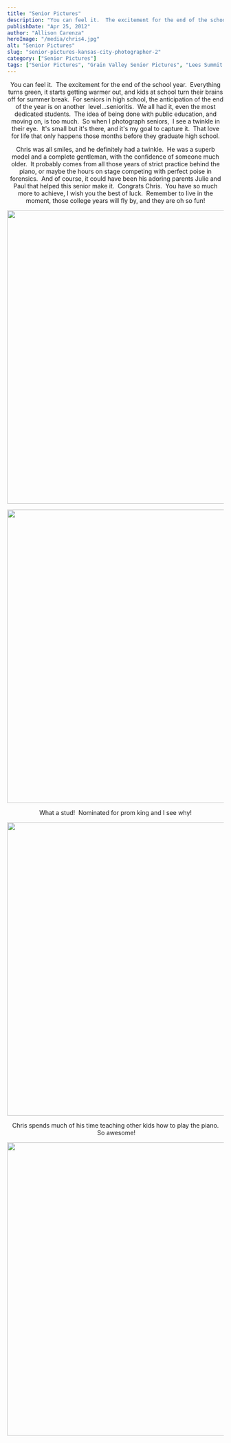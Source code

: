 ```yaml
---
title: "Senior Pictures"
description: "You can feel it.  The excitement for the end of the school year.  Everything turns green, it starts getting warmer "
publishDate: "Apr 25, 2012"
author: "Allison Carenza"
heroImage: "/media/chris4.jpg"
alt: "Senior Pictures"
slug: "senior-pictures-kansas-city-photographer-2"
category: ["Senior Pictures"]
tags: ["Senior Pictures", "Grain Valley Senior Pictures", "Lees Summit Senior Photographer", "Senior Pictures", "Senior Pictures"]
---
```


<p style="text-align: center;">You can feel it.  The excitement for the end of the school year.  Everything turns green, it starts getting warmer out, and kids at school turn their brains off for summer break.  For seniors in high school, the anticipation of the end of the year is on another  level...senioritis.  We all had it, even the most dedicated students.  The idea of being done with public education, and moving on, is too much.  So when I photograph seniors,  I see a twinkle in their eye.  It&apos;s small but it&apos;s there, and it&apos;s my goal to capture it.  That love for life that only happens those months before they graduate high school.</p>
<p style="text-align: center;">Chris was all smiles, and he definitely had a twinkle.  He was a superb model and a complete gentleman, with the confidence of someone much older.  It probably comes from all those years of strict practice behind the piano, or maybe the hours on stage competing with perfect poise in forensics.  And of course, it could have been his adoring parents Julie and Paul that helped this senior make it.  Congrats Chris.  You have so much more to achieve, I wish you the best of luck.  Remember to live in the moment, those college years will fly by, and they are oh so fun!</p>
<p style="text-align: center;">
<p style="text-align: center;"><img class="aligncenter size-full wp-image-4072" title="chris4" src="/media/chris4.jpg" alt="" width="930" height="680"   /></p>
<p style="text-align: center;">
<p style="text-align: center;"><img class="aligncenter size-full wp-image-4071" title="chris3" src="/media/chris3.jpg" alt="" width="930" height="680" /></p>
<p style="text-align: center;">What a stud!  Nominated for prom king and I see why!</p>
<p style="text-align: center;"><img class="aligncenter size-full wp-image-4070" title="chris2" src="/media/chris2.jpg" alt="" width="930" height="680"   /></p>
<p style="text-align: center;">Chris spends much of his time teaching other kids how to play the piano.  So awesome!</p>
<p style="text-align: center;"><img class="aligncenter size-full wp-image-4069" title="chris1" src="/media/chris1.jpg" alt="" width="930" height="680" /></p>
<p style="text-align: center;">
